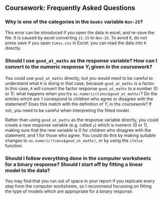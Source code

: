 ## Coursework: Frequently Asked Questions

### Why is one of the categories in the `books` variable `Nov-25`?
This error can be introduced if you open the data in excel, and re-save
the file. It is caused by excel converting `11-25` to `Nov-25`.
To avoid it, do not press save if you open `timss.csv` in Excel: 
you can read the data into `R` directly.

### Should I use `good_at_maths` as the response variable? How can I convert to the numeric response $Y_i$ given in the coursework?

You could use `good_at_maths` directly, but you would need to be careful
to understand
what `R` is doing in that case, because `good_at_maths` is a factor.
In this case, `R` will convert the factor response
`good_at_maths` to a number ($0$ or $1$): what happens when you try 
`as.numeric(timss$good_at_maths)`? Do the entries which are $1$ correspond
to children who agree or disagree with the statement?
Does this match with the definition of $Y_i$ in the coursework?
If not, you need to be careful when interpreting the fitted model.

Rather than using `good_at_maths` as the response variable directly, 
you could create a new 
response variable (e.g. called `y`) which is numeric ($0$ or $1$), 
making sure that the new variable
 is $0$ for children who disagree with the statement, and $1$
for those who agree. You could do this by making suitable changes to
`as.numeric(timss$good_at_maths)`, or by using the `ifelse` function.

### Should I follow everything done in the computer worksheets for a binary response? Should I start off by fitting a linear model to the data?

You may find that you run out of space
in your report if you replicate every step from the computer worksheets,
so I recommend focussing on fitting the type of models which
are appropriate for a binary response.
